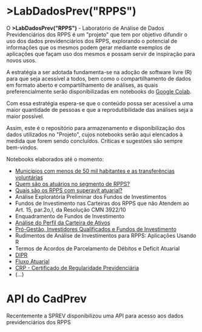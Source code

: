 # **>LabDadosPrev("RPPS")**  

O **>LabDadosPrev("RPPS")** - Laboratório de Análise de Dados Previdenciários dos RPPS é um "projeto" que tem por objetivo difundir o uso dos dados previdenciários dos RPPS, explorando o potencial de informações que os mesmos podem gerar mediante exemplos de aplicações que façam uso dos mesmos e possam servir de inspiração para novos usos. 

A estratégia a ser adotada fundamenta-se na adoção de software livre (R) para que seja acessível a todos, bem como o compartilhamento de dados em formato aberto e compartilhamento de análises, as quais preferencialmente serão disponibilizadas em notebooks do [Google Colab](https://colab.research.google.com/notebooks/intro.ipynb).  

Com essa estratégia espera-se que o conteúdo possa ser acessivel a uma maior quantidade de pessoas e que a reprodutibilidade das análises seja a maior possível.

Assim, este é o repositório para armazenamento e disponibilização dos dados utilizados no "Projeto", cujos notebooks serão aqui elencados à medida que forem sendo concluídos. Críticas e sugestões são sempre bem-vindos.

Notebooks elaborados até o momento:

* [Municípios com menos de 50 mil habitantes e as transferências voluntárias](https://colab.research.google.com/drive/1BZfmZbVt24-DbXXLSXAqm35puUB2V17R?usp=sharing)
* [Quem são os atuários no segmento de RPPS?](https://colab.research.google.com/drive/1GBat-DP1ZNv4Oms8F3_tYEqaOwql81RJ?usp=sharing)
* [Quais são os RPPS com superavit atuarial?](https://colab.research.google.com/drive/1N-A7p_Cp8lwx0k1a_Gv9JT2E4CwIgBWz?usp=sharing)
* Análise Exploratória Preliminar dos Fundos de Investimentos
* Fundos de Investimento nas Carteiras dos RPPS que não Atendem ao Art. 15, par.2o,I, da Resolução CMN 3922/10
* Enquadramento de Fundos de Investimento
* [Análise do Perfil da Carteira de Ativos](https://colab.research.google.com/drive/1ZFmjCiMY91EAeIS4lw1afFRBVDnRSGyd?usp=sharing)
* [Pró-Gestão, Investidores Qualificados e Fundos de Investimento](https://colab.research.google.com/drive/1Nmy2hZyJGS-x_Mz5uNJfibpT1CKkXYuG?usp=sharing)
* Rudimentos de Análise de Investimentos para RPPS: Aplicações Usando R
* Termos de Acordos de Parcelamento de Débitos e Deficit Atuarial
* [DIPR](https://colab.research.google.com/drive/1kaPJ6nT3zZCHCxYzkPTfTwurSgQMUeHl?usp=sharing)
* [Fluxo Atuarial](https://colab.research.google.com/drive/1Hhsuq1u6kxMuvo3y8jghBVm9gNfLwXOH?usp=sharing)
* [CRP - Certificado de Regularidade Previdenciária](https://colab.research.google.com/drive/1UVovo2YxM3FWkmgqXKV6iTAs2T_Ge36r?usp=sharing)
* (...)


# API do CadPrev

Recentemente a SPREV disponibilizou uma API para acesso aos dados previdenciários dos RPPS 
